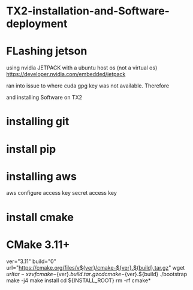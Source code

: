 # TX2-installation-and-Software-deployment


# FLashing jetson 
using nvidia JETPACK with a ubuntu host os (not a virtual os) 
  https://developer.nvidia.com/embedded/jetpack

ran into issue to where cuda gpg key was not available. Therefore 



and installing Software on TX2


# installing git
# install pip
# installing aws 
aws configure 
  access key 
  secret access key
  
 # install cmake
  # CMake 3.11+
ver="3.11"
build="0"
url="https://cmake.org/files/v${ver}/cmake-${ver}.${build}.tar.gz"
wget ${url}
tar -xzvf cmake-${ver}.${build}.tar.gz
cd cmake-${ver}.${build}
./bootstrap
make -j4
make install
cd  ${INSTALL_ROOT}
rm -rf cmake*
